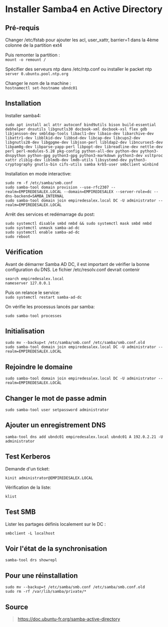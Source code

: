 # Installer Samba4 en Active Directory  

## Pré-requis ##

Changer /etc/fstab pour ajouter les acl, user_xattr, barrier=1 dans la 4ème colonne de la partition ext4  

Puis remonter la partition :  
```mount -o remount /```  

Spécifier des serveurs ntp dans /etc/ntp.conf ou installer le packet ntp  
```server 0.ubuntu.pool.ntp.org ```  

Changer le nom de la machine :  
```hostnamectl set-hostname ubndc01```  

## Installation ##  

Installer samba4:  
```
sudo apt install acl attr autoconf bind9utils bison build-essential debhelper dnsutils libgnutls30 docbook-xml docbook-xsl flex gdb libjansson-dev smbldap-tools libacl1-dev libaio-dev libarchive-dev libattr1-dev libblkid-dev libbsd-dev libcap-dev libcups2-dev libgnutls28-dev libgpgme-dev libjson-perl libldap2-dev libncurses5-dev libpam0g-dev libparse-yapp-perl libpopt-dev libreadline-dev nettle-dev perl perl-modules-5.28 pkg-config python-all-dev python-dev python3-dnspython python-gpg python3-gpg python3-markdown python3-dev xsltproc xattr zlib1g-dev liblmdb-dev lmdb-utils libsystemd-dev python3-cryptography gnutls-bin cifs-utils samba krb5-user smbclient winbind
```  
Installation en mode interactive:  

```
sudo rm -f /etc/samba/smb.conf  
sudo samba-tool domain provision --use-rfc2307 --realm=EMPIREDESALEX.LOCAL --domain=EMPIREDESALEX --server-role=dc --dns-backend=SAMBA_INTERNAL
sudo samba-tool domain join empiredesalex.local DC -U administrator --realm=EMPIREDESALEX.LOCAL
```  

Arrêt des services et redémarrage du post:  

```
sudo systemctl disable smbd nmbd && sudo systemctl mask smbd nmbd  
sudo systemctl unmask samba-ad-dc  
sudo systemctl enable samba-ad-dc  
sudo reboot
```
## Vérification ##  
Avant de démarrer Samba AD DC, il est important de vérifier la bonne configuration du DNS.
Le fichier /etc/resolv.conf devrait contenir
```
search empiredesalex.local  
nameserver 127.0.0.1
```
Puis on relance le service:  
```sudo systemctl restart samba-ad-dc```  

On vérifie les processus lancés par samba:  
```
sudo samba-tool processes
```

## Initialisation ##  
```
sudo mv --backup=t /etc/samba/smb.conf /etc/samba/smb.conf.old  
sudo samba-tool domain join empiredesalex.local DC -U administrator --realm=EMPIREDESALEX.LOCAL
``` 
## Rejoindre le domaine ##  
```
sudo samba-tool domain join empiredesalex.local DC -U administrator --realm=EMPIREDESALEX.LOCAL
```  
## Changer le mot de passe admin ##  
```
sudo samba-tool user setpassword administrator
```  
## Ajouter un enregistrement DNS ##  
```
samba-tool dns add ubndc01 empiredesalex.local ubndc01 A 192.0.2.21 -U administrator
```  
## Test Kerberos ##  
Demande d'un ticket:  
```
kinit administrator@EMPIREDESALEX.LOCAL
```  
Vérification de la liste:  
```
klist
```  
## Test SMB ##  
Lister les partages définis localement sur le DC :  
```
smbclient -L localhost
```

## Voir l'état de la synchronisation ##  
```
samba-tool drs showrepl
```  

## Pour une réinstallation ##  
```
sudo mv --backup=t /etc/samba/smb.conf /etc/samba/smb.conf.old
sudo rm -rf /var/lib/samba/private/*
```

## Source ##  
> https://doc.ubuntu-fr.org/samba-active-directory 
